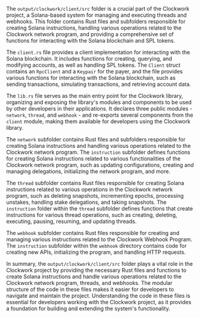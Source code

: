 The `output/clockwork/client/src` folder is a crucial part of the Clockwork project, a Solana-based system for managing and executing threads and webhooks. This folder contains Rust files and subfolders responsible for creating Solana instructions, handling various operations related to the Clockwork network program, and providing a comprehensive set of functions for interacting with the Solana blockchain and SPL tokens.

The `client.rs` file provides a client implementation for interacting with the Solana blockchain. It includes functions for creating, querying, and modifying accounts, as well as handling SPL tokens. The `Client` struct contains an `RpcClient` and a `Keypair` for the payer, and the file provides various functions for interacting with the Solana blockchain, such as sending transactions, simulating transactions, and retrieving account data.

The `lib.rs` file serves as the main entry point for the Clockwork library, organizing and exposing the library's modules and components to be used by other developers in their applications. It declares three public modules - `network`, `thread`, and `webhook` - and re-exports several components from the `client` module, making them available for developers using the Clockwork library.

The `network` subfolder contains Rust files and subfolders responsible for creating Solana instructions and handling various operations related to the Clockwork network program. The `instruction` subfolder defines functions for creating Solana instructions related to various functionalities of the Clockwork network program, such as updating configurations, creating and managing delegations, initializing the network program, and more.

The `thread` subfolder contains Rust files responsible for creating Solana instructions related to various operations in the Clockwork network program, such as deleting snapshots, incrementing epochs, processing unstakes, handling stake delegations, and taking snapshots. The `instruction` folder within the `thread` subfolder defines functions that create instructions for various thread operations, such as creating, deleting, executing, pausing, resuming, and updating threads.

The `webhook` subfolder contains Rust files responsible for creating and managing various instructions related to the Clockwork Webhook Program. The `instruction` subfolder within the `webhook` directory contains code for creating new APIs, initializing the program, and handling HTTP requests.

In summary, the `output/clockwork/client/src` folder plays a vital role in the Clockwork project by providing the necessary Rust files and functions to create Solana instructions and handle various operations related to the Clockwork network program, threads, and webhooks. The modular structure of the code in these files makes it easier for developers to navigate and maintain the project. Understanding the code in these files is essential for developers working with the Clockwork project, as it provides a foundation for building and extending the system's functionality.
